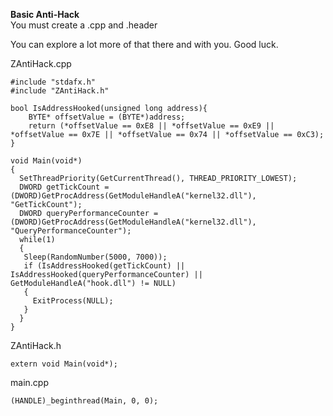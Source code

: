 <b>Basic Anti-Hack</b> <br>
You must create a .cpp and .header

You can explore a lot more of that there and with you. Good luck. 

ZAntiHack.cpp

    #include "stdafx.h"
    #include "ZAntiHack.h"

    bool IsAddressHooked(unsigned long address){
        BYTE* offsetValue = (BYTE*)address;
        return (*offsetValue == 0xE8 || *offsetValue == 0xE9 || *offsetValue == 0x7E || *offsetValue == 0x74 || *offsetValue == 0xC3);
    }

    void Main(void*)
    {
      SetThreadPriority(GetCurrentThread(), THREAD_PRIORITY_LOWEST);
      DWORD getTickCount = (DWORD)GetProcAddress(GetModuleHandleA("kernel32.dll"), "GetTickCount");
      DWORD queryPerformanceCounter = (DWORD)GetProcAddress(GetModuleHandleA("kernel32.dll"), "QueryPerformanceCounter");
      while(1)
      {
       Sleep(RandomNumber(5000, 7000));
       if (IsAddressHooked(getTickCount) || IsAddressHooked(queryPerformanceCounter) || GetModuleHandleA("hook.dll") != NULL)
       {
         ExitProcess(NULL);
       }
      }
    }
    
ZAntiHack.h

    extern void Main(void*);

main.cpp

    (HANDLE)_beginthread(Main, 0, 0);
